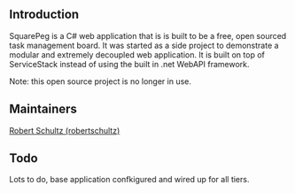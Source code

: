 Introduction
----
SquarePeg is a C# web application that is is built to be a free, open sourced task management board. It was started as a side project to demonstrate a modular and extremely decoupled web application. It is built on top of ServiceStack instead of using the built in .net WebAPI framework.

Note: this open source project is no longer in use.

Maintainers
----
[Robert Schultz (robertschultz)](https://github.com/robertschultz)

Todo
----
Lots to do, base application confkigured and wired up for all tiers.
